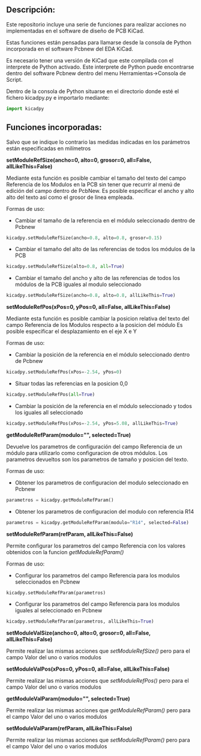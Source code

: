 ## Descripción:
Este repositorio incluye una serie de funciones para realizar acciones no implementadas en el software de diseño de PCB KiCad.

Estas funciones están pensadas para llamarse desde la consola de Python incorporada en el software Pcbnew del EDA KiCad.

Es necesario tener una versión de KiCad que este compilada con el interprete de Python activado. Este interprete de Python puede encontrarse dentro del software Pcbnew dentro del menu Herramientas->Consola de Script.

Dentro de la consola de Python situarse en el directorio donde esté el fichero kicadpy.py e importarlo mediante:
```python
import kicadpy
```
## Funciones incorporadas:
Salvo que se indique lo contrario las medidas indicadas en los parámetros están especificadas en milímetros

**setModuleRefSize(ancho=0, alto=0, grosor=0, all=False, allLikeThis=False)**

Mediante esta función es posible cambiar el tamaño del texto del campo Referencia de los Modulos en la PCB sin tener que recurrir al menú de edición del campo dentro de PcbNew.
Es posible especificar el ancho y alto alto del texto así como el grosor de linea empleada.

Formas de uso:

* Cambiar el tamaño de la referencia en el módulo seleccionado dentro de Pcbnew
```python
kicadpy.setModuleRefSize(ancho=0.8, alto=0.8, grosor=0.15)
```

* Cambiar el tamaño del alto de las referencias de todos los módulos de la PCB
```python
kicadpy.setModuleRefSize(alto=0.8, all=True)
```

* Cambiar el tamaño del ancho y alto de las referencias de todos los módulos de la PCB iguales al modulo seleccionado
```python
kicadpy.setModuleRefSize(ancho=0.8, alto=0.8, allLikeThis=True)
```

**setModuleRefPos(xPos=0, yPos=0, all=False, allLikeThis=False)**

Mediante esta función es posible cambiar la posicion relativa del texto del campo Referencia de los Modulos respecto a la posicion del módulo
Es posible especificar el desplazamiento en el eje X e Y

Formas de uso:

* Cambiar la posición de la referencia en el módulo seleccionado dentro de Pcbnew
```python
kicadpy.setModuleRefPos(xPos=-2.54, yPos=0)
```

* Situar todas las referencias en la posicion 0,0
```python
kicadpy.setModuleRefPos(all=True)
```

* Cambiar la posición de la referencia en el módulo seleccionado y todos los iguales all seleccionado
```python
kicadpy.setModuleRefPos(xPos=-2.54, yPos=5.08, allLikeThis=True)
```

**getModuleRefParam(modulo="", selected=True)**

Devuelve los parametros de configuración del campo Referencia de un módulo para utilizarlo como configuracion de otros módulos. Los parametros devueltos son los parametros de tamaño y posicion del texto.

Formas de uso:

* Obtener los parametros de configuracion del modulo seleccionado en Pcbnew
```python
parametros = kicadpy.getModuleRefParam()
```

* Obtener los parametros de configuracion del modulo con referencia R14
```python
parametros = kicadpy.getModuleRefParam(modulo="R14", selected=False)
```

**setModuleRefParam(refParam, allLikeThis=False)**

Permite configurar los parametros del campo Referencia con los valores obtenidos con la funcion _getModuleRefParam()_

Formas de uso:

* Configurar los parametros del campo Referencia para los modulos seleccionados en Pcbnew
```python
kicadpy.setModuleRefParam(parametros)
```

* Configurar los parametros del campo Referencia para los modulos iguales al seleccionado en Pcbnew
```python
kicadpy.setModuleRefParam(parametros, allLikeThis=True)
```

**setModuleValSize(ancho=0, alto=0, grosor=0, all=False, allLikeThis=False)**

Permite realizar las mismas acciones que _setModuleRefSize()_ pero para el campo Valor del uno o varios modulos

**setModuleValPos(xPos=0, yPos=0, all=False, allLikeThis=False)**

Permite realizar las mismas acciones que _setModuleRefPos()_ pero para el campo Valor del uno o varios modulos

**getModuleValParam(modulo="", selected=True)**

Permite realizar las mismas acciones que _getModuleRefParam()_ pero para el campo Valor del uno o varios modulos

**setModuleValParam(refParam, allLikeThis=False)**

Permite realizar las mismas acciones que _setModuleRefParam()_ pero para el campo Valor del uno o varios modulos
